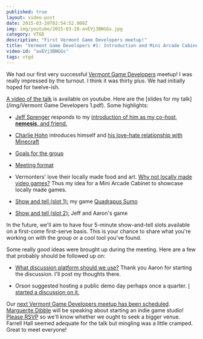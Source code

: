 ```yaml
---
published: true
layout: video-post
date: 2015-03-28T02:54:52.000Z
img: img/youtube/2015-03-28-avEVj3BNGGs.jpg
category: VTGD
description: "First Vermont Game Developers meetup!"
title: "Vermont Game Developers #1: Introduction and Mini Arcade Cabinet"
video-id: "avEVj3BNGGs"
tags: vtgd
---
```

We had our first very successful [Vermont Game Developers](http://www.meetup.com/Vermont-Game-Developers/) meetup!  I was really impressed by the turnout.  I think it was thirty plus.  We had initially hoped for twelve-ish.

[A video of the talk](https://www.youtube.com/watch?v=avEVj3BNGGs) is available on youtube.  Here are the [slides for my talk](/img/Vermont Game Developers 1.pdf).  Some highlights:

* [Jeff Sprenger](https://twitter.com/Neurobotik) responds to my [introduction of him as my co-host, **nemesis**, and friend.](https://youtu.be/avEVj3BNGGs?t=2m1s)

* [Charlie Hohn](https://twitter.com/SlowWaterMvmnt) introduces himself and [his love-hate relationship with Minecraft](https://youtu.be/avEVj3BNGGs?t=11m1s)

* [Goals for the group](https://youtu.be/avEVj3BNGGs?t=20m59s)

* [Meeting format](https://youtu.be/avEVj3BNGGs?t=24m47s)

* Vermonters' love their locally made food and art. [Why not locally made video games?](https://youtu.be/avEVj3BNGGs?t=33m33s) Thus my idea for a Mini Arcade Cabinet to showcase locally made games.

* [Show and tell (slot 1):](https://youtu.be/avEVj3BNGGs?t=49m25s) my game [Quadrapus Sumo](http://seawisphunter.com/product/2015/02/09/quadrapus-sumo/)

* [Show and tell (slot 2):](https://youtu.be/avEVj3BNGGs?t=52m52s) Jeff and Aaron's game

In the future, we'll aim to have four 5-minute show-and-tell slots available on a first-come first-serve basis.  This is your chance to share what you're working on with the group or a cool tool you've found.

Some really good ideas were brought up during the meeting.  Here are a few that probably should be followed up on:

* [What discussion platform should we use?](http://www.meetup.com/Vermont-Game-Developers/messages/boards/thread/48832783)
  Thank you Aaron for starting the discussion.  I'll post my thoughts there.

* Orson suggested hosting a public demo day perhaps once a quarter. [I started a discussion on it.](http://www.meetup.com/Vermont-Game-Developers/messages/boards/thread/48834591/#127882902)

Our [next Vermont Game Developers meetup has been scheduled](http://www.meetup.com/Vermont-Game-Developers/events/221463737/).  [Marguerite Dibble](http://birnamwoodgames.com/Personal%20Site/about.html) will be speaking about starting an indie game studio!  [Please RSVP](http://www.meetup.com/Vermont-Game-Developers/events/221463737/) so we'll know whether we ought to seek a bigger venue.  Farrell Hall seemed adequate for the talk but mingling was a little cramped.  Great to meet everyone!
